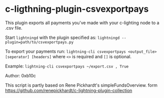 # c-ligthning-plugin-csvexportpays
This plugin exports all payments you've made with your c-lighting
node to a .csv file.

Start `lightningd` with the plugin specified as:
`lightningd --plugin=path/to/csvexportpays.py`

To export your payments run:
`lightning-cli csvexportpays <output_file> [seperator] [headers]`
where `<>` is required and `[]` is optional.

Example:
`lightning-cli csvexportpays ~/export.csv , True`

Author: 0xb10c

This script is partly based on Rene Pickhardt's simpleFundsOverview.
form https://github.com/renepickhardt/c-lightning-plugin-collection
